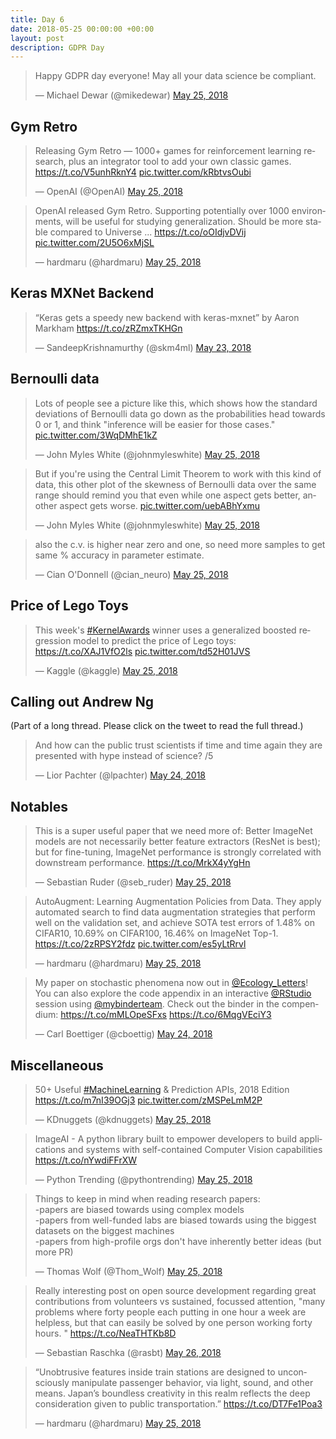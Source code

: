 ```yaml
---
title: Day 6
date: 2018-05-25 00:00:00 +00:00
layout: post
description: GDPR Day
---
```


<amp-twitter width="400" height="500"
             layout="responsive"
             data-tweetid="999868631189217282">
    <blockquote placeholder><p lang="en" dir="ltr">Happy GDPR day everyone! May all your data science be compliant.</p>&mdash; Michael Dewar (@mikedewar) <a href="https://twitter.com/mikedewar/status/999868631189217282?ref_src=twsrc%5Etfw">May 25, 2018</a></blockquote>
</amp-twitter>

## Gym Retro
<amp-twitter width="400" height="500"
             layout="responsive"
             data-tweetid="1000047804796977153">
    <blockquote placeholder><p lang="en" dir="ltr">Releasing Gym Retro — 1000+ games for reinforcement learning research, plus an integrator tool to add your own classic games. <a href="https://t.co/V5unhRknY4">https://t.co/V5unhRknY4</a> <a href="https://t.co/kRbtvsOubi">pic.twitter.com/kRbtvsOubi</a></p>&mdash; OpenAI (@OpenAI) <a href="https://twitter.com/OpenAI/status/1000047804796977153?ref_src=twsrc%5Etfw">May 25, 2018</a></blockquote>
</amp-twitter>

<amp-twitter width="400" height="500"
             layout="responsive"
             data-tweetid="1000153848172855296">
    <blockquote placeholder><p lang="en" dir="ltr">OpenAI released Gym Retro. Supporting potentially over 1000 environments, will be useful for studying generalization. Should be more stable compared to Universe ... <a href="https://t.co/oOIdjvDVij">https://t.co/oOIdjvDVij</a> <a href="https://t.co/2U5O6xMjSL">pic.twitter.com/2U5O6xMjSL</a></p>&mdash; hardmaru (@hardmaru) <a href="https://twitter.com/hardmaru/status/1000153848172855296?ref_src=twsrc%5Etfw">May 25, 2018</a></blockquote>
</amp-twitter>

## Keras MXNet Backend
<amp-twitter width="400" height="500"
             layout="responsive"
             data-tweetid="999435047408058369">
    <blockquote placeholder><p lang="en" dir="ltr">“Keras gets a speedy new backend with keras-mxnet” by Aaron Markham <a href="https://t.co/zRZmxTKHGn">https://t.co/zRZmxTKHGn</a></p>&mdash; SandeepKrishnamurthy (@skm4ml) <a href="https://twitter.com/skm4ml/status/999435047408058369?ref_src=twsrc%5Etfw">May 23, 2018</a></blockquote>
</amp-twitter>

## Bernoulli data
<amp-twitter width="400" height="500"
             layout="responsive"
             data-tweetid="999985452101898240"
             data-conversation="none">
    <blockquote placeholder><p lang="en" dir="ltr">Lots of people see a picture like this, which shows how the standard deviations of Bernoulli data go down as the probabilities head towards 0 or 1, and think &quot;inference will be easier for those cases.&quot; <a href="https://t.co/3WqDMhE1kZ">pic.twitter.com/3WqDMhE1kZ</a></p>&mdash; John Myles White (@johnmyleswhite) <a href="https://twitter.com/johnmyleswhite/status/999985452101898240?ref_src=twsrc%5Etfw">May 25, 2018</a></blockquote>
</amp-twitter>

<amp-twitter width="400" height="500"
             layout="responsive"
             data-tweetid="999985453729243137"
             data-conversation="none">
    <blockquote placeholder><p lang="en" dir="ltr">But if you&#39;re using the Central Limit Theorem to work with this kind of data, this other plot of the skewness of Bernoulli data over the same range should remind you that even while one aspect gets better, another aspect gets worse. <a href="https://t.co/uebABhYxmu">pic.twitter.com/uebABhYxmu</a></p>&mdash; John Myles White (@johnmyleswhite) <a href="https://twitter.com/johnmyleswhite/status/999985453729243137?ref_src=twsrc%5Etfw">May 25, 2018</a></blockquote>
</amp-twitter>

<amp-twitter width="400" height="500"
             layout="responsive"
             data-tweetid="999985768805396480"
             data-conversation="none">
    <blockquote placeholder><p lang="en" dir="ltr">also the c.v. is higher near zero and one, so need more samples to get same % accuracy in parameter estimate.</p>&mdash; Cian O&#39;Donnell (@cian_neuro) <a href="https://twitter.com/cian_neuro/status/999985768805396480?ref_src=twsrc%5Etfw">May 25, 2018</a></blockquote>
</amp-twitter>

## Price of Lego Toys
<amp-twitter width="400" height="500"
             layout="responsive"
             data-tweetid="1000143433384816646">
    <blockquote placeholder><p lang="en" dir="ltr">This week&#39;s <a href="https://twitter.com/hashtag/KernelAwards?src=hash&amp;ref_src=twsrc%5Etfw">#KernelAwards</a> winner uses a generalized boosted regression model to predict the price of Lego toys: <a href="https://t.co/XAJ1VfO2ls">https://t.co/XAJ1VfO2ls</a> <a href="https://t.co/td52H01JVS">pic.twitter.com/td52H01JVS</a></p>&mdash; Kaggle (@kaggle) <a href="https://twitter.com/kaggle/status/1000143433384816646?ref_src=twsrc%5Etfw">May 25, 2018</a></blockquote>
</amp-twitter>

## Calling out Andrew Ng
(Part of a long thread. Please click on the tweet to read the full thread.)
<amp-twitter width="400" height="500"
             layout="responsive"
             data-tweetid="999772626737221632">
    <blockquote placeholder><p lang="en" dir="ltr">And how can the public trust scientists if time and time again they are presented with hype instead of science? /5</p>&mdash; Lior Pachter (@lpachter) <a href="https://twitter.com/lpachter/status/999772626737221632?ref_src=twsrc%5Etfw">May 24, 2018</a></blockquote>
</amp-twitter>

## Notables
<amp-twitter width="400" height="500"
             layout="responsive"
             data-tweetid="1000030284484694017">
    <blockquote placeholder><p lang="en" dir="ltr">This is a super useful paper that we need more of: Better ImageNet models are not necessarily better feature extractors (ResNet is best); but for fine-tuning, ImageNet performance is strongly correlated with downstream performance.   <a href="https://t.co/MrkX4yYgHn">https://t.co/MrkX4yYgHn</a></p>&mdash; Sebastian Ruder (@seb_ruder) <a href="https://twitter.com/seb_ruder/status/1000030284484694017?ref_src=twsrc%5Etfw">May 25, 2018</a></blockquote>
</amp-twitter>

<amp-twitter width="400" height="500"
             layout="responsive"
             data-tweetid="999935451589885952">
    <blockquote placeholder><p lang="en" dir="ltr">AutoAugment: Learning Augmentation Policies from Data. They apply automated search to find data augmentation strategies that perform well on the validation set, and achieve SOTA test errors of 1.48% on CIFAR10, 10.69% on CIFAR100, 16.46% on ImageNet Top-1. <a href="https://t.co/2zRPSY2fdz">https://t.co/2zRPSY2fdz</a> <a href="https://t.co/es5yLtRrvl">pic.twitter.com/es5yLtRrvl</a></p>&mdash; hardmaru (@hardmaru) <a href="https://twitter.com/hardmaru/status/999935451589885952?ref_src=twsrc%5Etfw">May 25, 2018</a></blockquote>
</amp-twitter>

<amp-twitter width="400" height="500"
             layout="responsive"
             data-tweetid="999699350669352965">
    <blockquote placeholder><p lang="en" dir="ltr">My paper on stochastic phenomena now out in <a href="https://twitter.com/Ecology_Letters?ref_src=twsrc%5Etfw">@Ecology_Letters</a>! You can also explore the code appendix in an interactive <a href="https://twitter.com/rstudio?ref_src=twsrc%5Etfw">@RStudio</a> session using <a href="https://twitter.com/mybinderteam?ref_src=twsrc%5Etfw">@mybinderteam</a>. Check out the binder in the compendium: <a href="https://t.co/mMLOpeSFxs">https://t.co/mMLOpeSFxs</a> <a href="https://t.co/6MqgVEciY3">https://t.co/6MqgVEciY3</a></p>&mdash; Carl Boettiger (@cboettig) <a href="https://twitter.com/cboettig/status/999699350669352965?ref_src=twsrc%5Etfw">May 24, 2018</a></blockquote>
</amp-twitter>

## Miscellaneous
<amp-twitter width="400" height="500"
             layout="responsive"
             data-tweetid="1000088368733093889">
    <blockquote placeholder><p lang="en" dir="ltr">50+ Useful <a href="https://twitter.com/hashtag/MachineLearning?src=hash&amp;ref_src=twsrc%5Etfw">#MachineLearning</a> &amp; Prediction APIs, 2018 Edition <a href="https://t.co/m7nI39OGj3">https://t.co/m7nI39OGj3</a> <a href="https://t.co/zMSPeLmM2P">pic.twitter.com/zMSPeLmM2P</a></p>&mdash; KDnuggets (@kdnuggets) <a href="https://twitter.com/kdnuggets/status/1000088368733093889?ref_src=twsrc%5Etfw">May 25, 2018</a></blockquote>
</amp-twitter>

<amp-twitter width="400" height="500"
             layout="responsive"
             data-tweetid="1000100735474954240">
    <blockquote placeholder><p lang="en" dir="ltr">ImageAI - A python library built to empower developers to build applications and systems with self-contained Computer Vision capabilities <a href="https://t.co/nYwdiFFrXW">https://t.co/nYwdiFFrXW</a></p>&mdash; Python Trending (@pythontrending) <a href="https://twitter.com/pythontrending/status/1000100735474954240?ref_src=twsrc%5Etfw">May 25, 2018</a></blockquote>
</amp-twitter>

<amp-twitter width="400" height="500"
             layout="responsive"
             data-tweetid="999922302555860992">
    <blockquote placeholder><p lang="en" dir="ltr">Things to keep in mind when reading research papers:<br>-papers are biased towards using complex models<br>-papers from well-funded labs are biased towards using the biggest datasets on the biggest machines<br>-papers from high-profile orgs don&#39;t have inherently better ideas (but more PR)</p>&mdash; Thomas Wolf (@Thom_Wolf) <a href="https://twitter.com/Thom_Wolf/status/999922302555860992?ref_src=twsrc%5Etfw">May 25, 2018</a></blockquote>
</amp-twitter>

<amp-twitter width="400" height="500"
             layout="responsive"
             data-tweetid="1000199554787049472">
    <blockquote placeholder><p lang="en" dir="ltr">Really interesting post on open source development regarding great contributions from volunteers vs sustained, focussed attention, &quot;many problems where forty people each putting in one hour a week are helpless, but that can easily be solved by one person working forty hours. &quot; <a href="https://t.co/NeaTHTKb8D">https://t.co/NeaTHTKb8D</a></p>&mdash; Sebastian Raschka (@rasbt) <a href="https://twitter.com/rasbt/status/1000199554787049472?ref_src=twsrc%5Etfw">May 26, 2018</a></blockquote>
</amp-twitter>

<amp-twitter width="400" height="500"
             layout="responsive"
             data-tweetid="999937821933649920">
    <blockquote placeholder><p lang="en" dir="ltr">“Unobtrusive features inside train stations are designed to unconsciously manipulate passenger behavior, via light, sound, and other means. Japan’s boundless creativity in this realm reflects the deep consideration given to public transportation.” <a href="https://t.co/DT7Fe1Poa3">https://t.co/DT7Fe1Poa3</a></p>&mdash; hardmaru (@hardmaru) <a href="https://twitter.com/hardmaru/status/999937821933649920?ref_src=twsrc%5Etfw">May 25, 2018</a></blockquote>
</amp-twitter>
